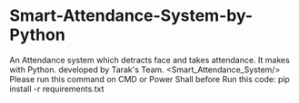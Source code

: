 # Smart-Attendance-System-by-Python
An Attendance system which detracts face and takes attendance. It makes with Python. 
developed by Tarak's Team.
<Smart_Attendance_System/>
<br>Please run this command on CMD or Power Shall before Run this code:
pip install -r requirements.txt
